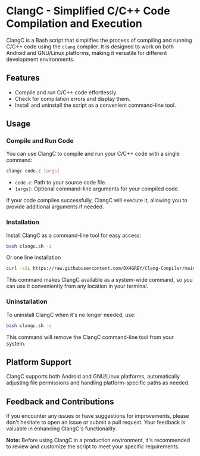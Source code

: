 # ClangC - Simplified C/C++ Code Compilation and Execution

ClangC is a Bash script that simplifies the process of compiling and running C/C++ code using the `clang` compiler. It is designed to work on both Android and GNU/Linux platforms, making it versatile for different development environments.

## Features

- Compile and run C/C++ code effortlessly.
- Check for compilation errors and display them.
- Install and uninstall the script as a convenient command-line tool.

## Usage

### Compile and Run Code

You can use ClangC to compile and run your C/C++ code with a single command:

```bash
clangc code.c [args]
```

- `code.c`: Path to your source code file.
- `[args]`: Optional command-line arguments for your compiled code.

If your code compiles successfully, ClangC will execute it, allowing you to provide additional arguments if needed.

### Installation

Install ClangC as a command-line tool for easy access:

```bash
bash clangc.sh -i
```
Or one line installation
```bash
curl -sSL https://raw.githubusercontent.com/DX4GREY/Clang-Compiler/main/clangc.sh -o clangc.sh && chmod +x clangc.sh && bash clangc.sh -i && rm clangc.sh
```

This command makes ClangC available as a system-wide command, so you can use it conveniently from any location in your terminal.

### Uninstallation

To uninstall ClangC when it's no longer needed, use:

```bash
bash clangc.sh -u
```

This command will remove the ClangC command-line tool from your system.

## Platform Support

ClangC supports both Android and GNU/Linux platforms, automatically adjusting file permissions and handling platform-specific paths as needed.

## Feedback and Contributions

If you encounter any issues or have suggestions for improvements, please don't hesitate to open an issue or submit a pull request. Your feedback is valuable in enhancing ClangC's functionality.

**Note:** Before using ClangC in a production environment, it's recommended to review and customize the script to meet your specific requirements.
